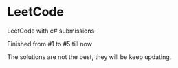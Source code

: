 # LeetCode
LeetCode with c# submissions

Finished from #1 to #5 till now

The solutions are not the best, they will be keep updating.
